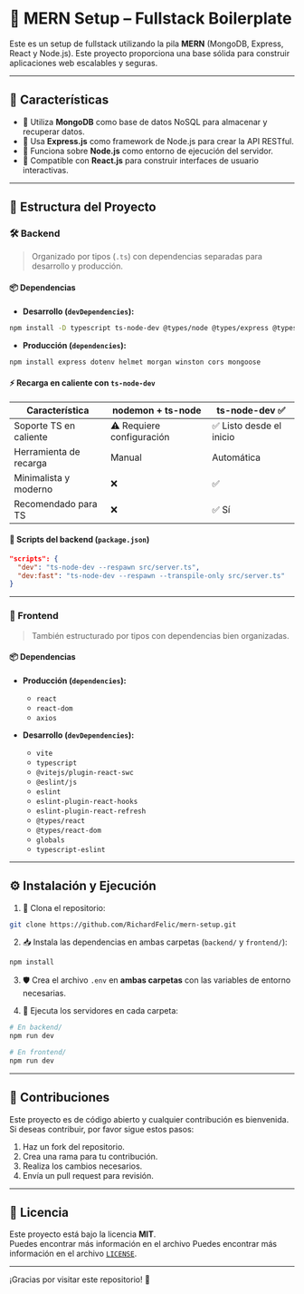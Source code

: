 
# 🚀 MERN Setup – Fullstack Boilerplate

Este es un setup de fullstack utilizando la pila **MERN** (MongoDB, Express, React y Node.js). Este proyecto proporciona una base sólida para construir aplicaciones web escalables y seguras.

---

## 🧩 Características

- 🔗 Utiliza **MongoDB** como base de datos NoSQL para almacenar y recuperar datos.
- 🚦 Usa **Express.js** como framework de Node.js para crear la API RESTful.
- 🧠 Funciona sobre **Node.js** como entorno de ejecución del servidor.
- 🎨 Compatible con **React.js** para construir interfaces de usuario interactivas.

---

## 📁 Estructura del Proyecto

### 🛠 Backend

> Organizado por tipos (`.ts`) con dependencias separadas para desarrollo y producción.

#### 📦 Dependencias

- **Desarrollo (`devDependencies`):**

```bash
npm install -D typescript ts-node-dev @types/node @types/express @types/cors @types/morgan
```

- **Producción (`dependencies`):**

```bash
npm install express dotenv helmet morgan winston cors mongoose
```

#### ⚡ Recarga en caliente con `ts-node-dev`

| Característica              | nodemon + ts-node           | ts-node-dev ✅ |
|----------------------------|-----------------------------|----------------|
| Soporte TS en caliente     | ⚠️ Requiere configuración    | ✅ Listo desde el inicio |
| Herramienta de recarga     | Manual                      | Automática     |
| Minimalista y moderno      | ❌                          | ✅             |
| Recomendado para TS        | ❌                          | ✅ Sí          |

#### 📜 Scripts del backend (`package.json`)

```json
"scripts": {
  "dev": "ts-node-dev --respawn src/server.ts",
  "dev:fast": "ts-node-dev --respawn --transpile-only src/server.ts"
}
```

---

### 🎯 Frontend

> También estructurado por tipos con dependencias bien organizadas.

#### 📦 Dependencias

- **Producción (`dependencies`):**
  - `react`
  - `react-dom`
  - `axios`

- **Desarrollo (`devDependencies`):**
  - `vite`
  - `typescript`
  - `@vitejs/plugin-react-swc`
  - `@eslint/js`
  - `eslint`
  - `eslint-plugin-react-hooks`
  - `eslint-plugin-react-refresh`
  - `@types/react`
  - `@types/react-dom`
  - `globals`
  - `typescript-eslint`

---

## ⚙️ Instalación y Ejecución

1. 🔁 Clona el repositorio:

```bash
git clone https://github.com/RichardFelic/mern-setup.git
```

2. 📥 Instala las dependencias en ambas carpetas (`backend/` y `frontend/`):

```bash
npm install
```

3. 🛡 Crea el archivo `.env` en **ambas carpetas** con las variables de entorno necesarias.

4. 🚀 Ejecuta los servidores en cada carpeta:

```bash
# En backend/
npm run dev

# En frontend/
npm run dev
```

---

## 🤝 Contribuciones

Este proyecto es de código abierto y cualquier contribución es bienvenida. Si deseas contribuir, por favor sigue estos pasos:

1. Haz un fork del repositorio.
2. Crea una rama para tu contribución.
3. Realiza los cambios necesarios.
4. Envía un pull request para revisión.

---

## 📄 Licencia

Este proyecto está bajo la licencia **MIT**.  
Puedes encontrar más información en el archivo Puedes encontrar más información en el archivo [`LICENSE`]([LICENSE](https://github.com/RichardFelic/mern-setup?tab=MIT-1-ov-file)).

---

¡Gracias por visitar este repositorio! 🙌
